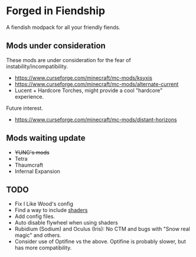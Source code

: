 # Forged in Fiendship
A fiendish modpack for all your friendly fiends.

## Mods under consideration
These mods are under consideration for the fear of instability/incompatibility.
- https://www.curseforge.com/minecraft/mc-mods/ksyxis
- https://www.curseforge.com/minecraft/mc-mods/alternate-current
- Lucent + Hardcore Torches, might provide a cool "hardcore" experience.

Future interest.
- https://www.curseforge.com/minecraft/mc-mods/distant-horizons

## Mods waiting update
- ~~YUNG's mods~~
- Tetra
- Thaumcraft
- Infernal Expansion

## TODO
- Fix I Like Wood's config
- Find a way to include [shaders](https://www.curseforge.com/minecraft/customization/complementary-shaders/files/3685089)
- Add config files.
- Auto disable flywheel when using shaders
- Rubidium (Sodium) and Oculus (Iris): No CTM and bugs with "Snow real magic" and others.
- Consider use of Optifine vs the above. Optifine is probably slower, but has more compatibility.


